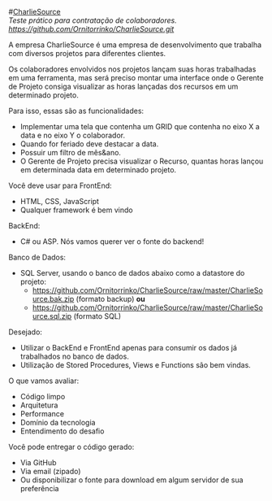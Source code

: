 #[CharlieSource](https://github.com/Ornitorrinko/CharlieSource)  
*Teste prático para contratação de colaboradores. https://github.com/Ornitorrinko/CharlieSource.git*  

A empresa CharlieSource é uma empresa de desenvolvimento que trabalha com diversos projetos para diferentes clientes.  

Os colaboradores envolvidos nos projetos lançam suas horas trabalhadas em uma ferramenta, mas será preciso montar uma interface onde o Gerente de Projeto consiga visualizar as horas lançadas dos recursos em um determinado projeto.  

Para isso, essas são as funcionalidades:
- Implementar uma tela que contenha um GRID que contenha no eixo X a data e no eixo Y o colaborador.
- Quando for feriado deve destacar a data.
- Possuir um filtro de mês&ano.
- O Gerente de Projeto precisa visualizar o Recurso, quantas horas lançou em determinada data em determinado projeto.

Você deve usar para FrontEnd:
- HTML, CSS, JavaScript
- Qualquer framework é bem vindo

BackEnd:
- C# ou ASP. Nós vamos querer ver o fonte do backend!

Banco de Dados:
- SQL Server, usando o banco de dados abaixo como a datastore do projeto: 
  - https://github.com/Ornitorrinko/CharlieSource/raw/master/CharlieSource.bak.zip (formato backup) **ou**
  - https://github.com/Ornitorrinko/CharlieSource/raw/master/CharlieSource.sql.zip (formato SQL)

Desejado:
- Utilizar o BackEnd e FrontEnd apenas para consumir os dados já trabalhados no banco de dados.
- Utilização de Stored Procedures, Views e Functions são bem vindas.

O que vamos avaliar:
- Código limpo
- Arquitetura
- Performance
- Domínio da tecnologia
- Entendimento do desafio

Você pode entregar o código gerado:
- Via GitHub
- Via email (zipado)
- Ou disponibilizar o fonte para download em algum servidor de sua preferência
